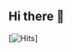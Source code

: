 ## Hi there 👋

[![Hits](https://camo.githubusercontent.com/e5708cf3d76124109b7190aa9f40f64467016ce658332ca8e1a0f40bf2760769/68747470733a2f2f686974732e73682f6769746875622e636f6d2f6d6f78696562616761732e7376673f6c6162656c3d50726f66696c65253230566965777326636f6c6f723d303037656336)]
<!--
[![Hits](https://hits.sh/github.com/moxiebagas.svg?label=Profile%20Views&color=007ec6)](https://hits.sh/github.com/moxiebagas/)
![](https://komarev.com/ghpvc/?username=moxiebagas)
**moxiebagas/moxiebagas** is a ✨ _special_ ✨ repository because its `README.md` (this file) appears on your GitHub profile.

Here are some ideas to get you started:

- 🔭 I’m currently working on ...
- 🌱 I’m currently learning ...
- 👯 I’m looking to collaborate on ...
- 🤔 I’m looking for help with ...
- 💬 Ask me about ...
- 📫 How to reach me: ...
- 😄 Pronouns: ...
- ⚡ Fun fact: ...
-->
